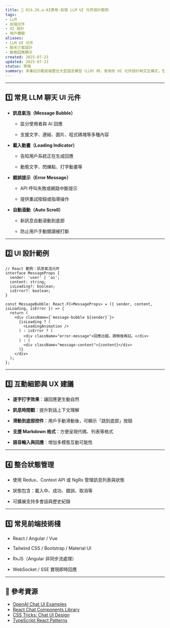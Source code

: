 ```yaml
---
title: 🧩 014.26.a-AI應用-前端 LLM UI 元件設計範例  
tags:
- LLM
- 前端元件
- UI 設計
- 用戶體驗  
aliases:
- LLM UI 元件
- 聊天介面設計
- 動態回應顯示  
created: 2025-07-23  
updated: 2025-07-23  
status: 草稿  
summary: 本筆記示範前端整合大型語言模型（LLM）時，常用的 UI 元件設計與交互模式，包括聊天訊息氣泡、載入動畫、錯誤處理與滾動控制。
---
```

---

## 1️⃣ 常見 LLM 聊天 UI 元件

- **訊息氣泡（Message Bubble）**  

  - 區分使用者與 AI 回應  

  - 支援文字、連結、圖片、程式碼塊等多種內容

- **載入動畫（Loading Indicator）**  

  - 告知用戶系統正在生成回應  

  - 動態文字、閃爍點、打字動畫等

- **錯誤提示（Error Message）**  

  - API 呼叫失敗或網路中斷提示  

  - 提供重試按鈕或指導操作

- **自動滾動（Auto Scroll）**  

  - 新訊息自動滾動到底部  

  - 防止用戶手動閱讀被打斷

---

## 2️⃣ UI 設計範例

```tsx
// React 範例：訊息氣泡元件
interface MessageProps {
  sender: 'user' | 'ai';
  content: string;
  isLoading?: boolean;
  isError?: boolean;
}

const MessageBubble: React.FC<MessageProps> = ({ sender, content, isLoading, isError }) => {
  return (
    <div className={`message-bubble ${sender}`}>
      {isLoading ? (
        <LoadingAnimation />
      ) : isError ? (
        <div className="error-message">回應出錯，請稍後再試。</div>
      ) : (
        <div className="message-content">{content}</div>
      )}
    </div>
  );
};
```

---
## 3️⃣ 互動細節與 UX 建議

- **逐字打字效果**：讓回應更生動自然

- **訊息時間戳**：提升對話上下文理解

- **滑動到底部控件**：用戶手動滑動後，可顯示「跳到底部」按鈕

- **支援 Markdown 格式**：方便呈現代碼、列表等格式

- **語音輸入與回應**：增加多模態互動可能性

---

## 4️⃣ 整合狀態管理

- 使用 Redux、Context API 或 NgRx 管理訊息列表與狀態

- 狀態包含：載入中、成功、錯誤、取消等

- 可擴展支持多會話與歷史紀錄

---

## 5️⃣ 常見前端技術棧

- React / Angular / Vue

- Tailwind CSS / Bootstrap / Material UI

- RxJS（Angular 非同步流處理）

- WebSocket / SSE 實現即時回應

---

## 🔗 參考資源

- [OpenAI Chat UI Examples](https://github.com/openai/openai-cookbook/blob/main/examples/chat-ui.md)
- [React Chat Components Library](https://github.com/GetStream/stream-chat-react)
- [CSS Tricks: Chat UI Design](https://css-tricks.com/creating-a-simple-chat-interface/)
- [TypeScript React Patterns](https://react-typescript-cheatsheet.netlify.app/docs/basic/getting-started/basic_type_example/)